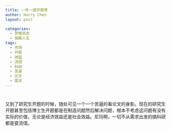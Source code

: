 ```yaml
---
title: 一年一度开题季
author: Harry Chen
layout: post

categories:
  - 世情百态
  - 挨踢人生
tags:
  - 市场
  - 开题
  - 效益
  - 流氓
  - 科研
  - 苦逼
  - 论文
  - 需求
---
```

# 

又到了研究生开题的时候，随处可见一个一个苦逼的看论文的身影。现在的研究生开题甚至包括博士生开题都是在制造问题然后解决问题，根本不考虑这问题有没有实际的价值，无论是经济效益还是社会效益。尼玛啊，一切不从需求出发的搞科研都是耍流氓。
